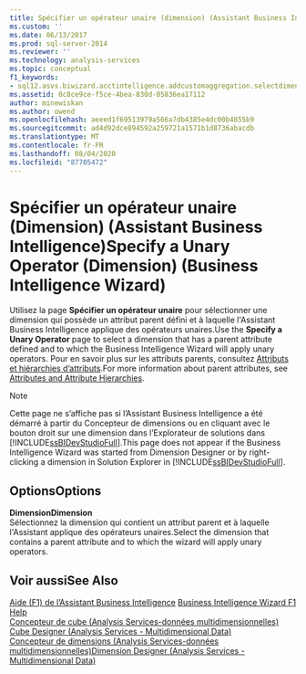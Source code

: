 ```yaml
---
title: Spécifier un opérateur unaire (dimension) (Assistant Business Intelligence) | Microsoft Docs
ms.custom: ''
ms.date: 06/13/2017
ms.prod: sql-server-2014
ms.reviewer: ''
ms.technology: analysis-services
ms.topic: conceptual
f1_keywords:
- sql12.asvs.biwizard.acctintelligence.addcustomaggregation.selectdimension.f1
ms.assetid: 0c8ce9ce-f5ce-4bea-830d-05836ea17112
author: minewiskan
ms.author: owend
ms.openlocfilehash: aeeed1f69513979a566a7db4385e4dc00b4855b9
ms.sourcegitcommit: ad4d92dce894592a259721a1571b1d8736abacdb
ms.translationtype: MT
ms.contentlocale: fr-FR
ms.lasthandoff: 08/04/2020
ms.locfileid: "87705472"
---
```

# <a name="specify-a-unary-operator-dimension-business-intelligence-wizard"></a><span data-ttu-id="b16dc-102">Spécifier un opérateur unaire (Dimension) (Assistant Business Intelligence)</span><span class="sxs-lookup"><span data-stu-id="b16dc-102">Specify a Unary Operator (Dimension) (Business Intelligence Wizard)</span></span>
  <span data-ttu-id="b16dc-103">Utilisez la page **Spécifier un opérateur unaire** pour sélectionner une dimension qui possède un attribut parent défini et à laquelle l'Assistant Business Intelligence applique des opérateurs unaires.</span><span class="sxs-lookup"><span data-stu-id="b16dc-103">Use the **Specify a Unary Operator** page to select a dimension that has a parent attribute defined and to which the Business Intelligence Wizard will apply unary operators.</span></span> <span data-ttu-id="b16dc-104">Pour en savoir plus sur les attributs parents, consultez [Attributs et hiérarchies d’attributs](multidimensional-models-olap-logical-dimension-objects/attributes-and-attribute-hierarchies.md).</span><span class="sxs-lookup"><span data-stu-id="b16dc-104">For more information about parent attributes, see [Attributes and Attribute Hierarchies](multidimensional-models-olap-logical-dimension-objects/attributes-and-attribute-hierarchies.md).</span></span>  
  
> [!NOTE]  
>  <span data-ttu-id="b16dc-105">Cette page ne s’affiche pas si l’Assistant Business Intelligence a été démarré à partir du Concepteur de dimensions ou en cliquant avec le bouton droit sur une dimension dans l’Explorateur de solutions dans [!INCLUDE[ssBIDevStudioFull](../includes/ssbidevstudiofull-md.md)].</span><span class="sxs-lookup"><span data-stu-id="b16dc-105">This page does not appear if the Business Intelligence Wizard was started from Dimension Designer or by right-clicking a dimension in Solution Explorer in [!INCLUDE[ssBIDevStudioFull](../includes/ssbidevstudiofull-md.md)].</span></span>  
  
## <a name="options"></a><span data-ttu-id="b16dc-106">Options</span><span class="sxs-lookup"><span data-stu-id="b16dc-106">Options</span></span>  
 <span data-ttu-id="b16dc-107">**Dimension**</span><span class="sxs-lookup"><span data-stu-id="b16dc-107">**Dimension**</span></span>  
 <span data-ttu-id="b16dc-108">Sélectionnez la dimension qui contient un attribut parent et à laquelle l'Assistant applique des opérateurs unaires.</span><span class="sxs-lookup"><span data-stu-id="b16dc-108">Select the dimension that contains a parent attribute and to which the wizard will apply unary operators.</span></span>  
  
## <a name="see-also"></a><span data-ttu-id="b16dc-109">Voir aussi</span><span class="sxs-lookup"><span data-stu-id="b16dc-109">See Also</span></span>  
 <span data-ttu-id="b16dc-110">[Aide (F1) de l’Assistant Business Intelligence](business-intelligence-wizard-f1-help.md) </span><span class="sxs-lookup"><span data-stu-id="b16dc-110">[Business Intelligence Wizard F1 Help](business-intelligence-wizard-f1-help.md) </span></span>  
 <span data-ttu-id="b16dc-111">[Concepteur de cube &#40;Analysis Services-données multidimensionnelles&#41;](cube-designer-analysis-services-multidimensional-data.md) </span><span class="sxs-lookup"><span data-stu-id="b16dc-111">[Cube Designer &#40;Analysis Services - Multidimensional Data&#41;](cube-designer-analysis-services-multidimensional-data.md) </span></span>  
 [<span data-ttu-id="b16dc-112">Concepteur de dimensions &#40;Analysis Services-données multidimensionnelles&#41;</span><span class="sxs-lookup"><span data-stu-id="b16dc-112">Dimension Designer &#40;Analysis Services - Multidimensional Data&#41;</span></span>](dimension-designer-analysis-services-multidimensional-data.md)  
  
  
